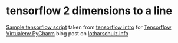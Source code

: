# tensorflow 2 dimensions to a line

[Sample tensorflow script](https://www.tensorflow.org/versions/r0.10/get_started/index.html#introduction) 
taken from [tensorflow intro](https://www.tensorflow.org/versions/r0.10/get_started/index.html#introduction) for
[Tensorflow Virtualenv PyCharm](http://www.lotharschulz.info/2016/08/01/tensorflow-virtualenv-pycharm/) blog post 
on [lotharschulz.info](http://www.lotharschulz.info)